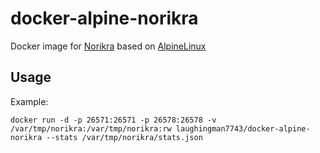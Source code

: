 docker-alpine-norikra
=================================

Docker image for [Norikra](http://norikra.github.io/) based on [AlpineLinux](http://alpinelinux.org/)

Usage
---------------------------------

Example:

    docker run -d -p 26571:26571 -p 26578:26578 -v /var/tmp/norikra:/var/tmp/norikra:rw laughingman7743/docker-alpine-norikra --stats /var/tmp/norikra/stats.json
